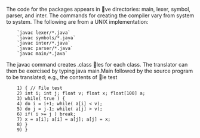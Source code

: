 The code for the packages appears in ve directories: main, lexer, symbol,
parser, and inter. The commands for creating the compiler vary from system
to system. The following are from a UNIX implementation:

        `javac lexer/*.java`
        `javac symbols/*.java`
        `javac inter/*.java`
        `javac parser/*.java`
        `javac main/*.java`
	
The javac command creates .class les for each class. The translator can
then be exercised by typing java main.Main followed by the source program to
be translated; e.g., the contents of le test

        1) { // File test
        2) int i; int j; float v; float x; float[100] a;
        3) while( true ) {
        4) do i = i+1; while( a[i] < v);
        5) do j = j-1; while( a[j] > v);
        6) if( i >= j ) break;
        7) x = a[i]; a[i] = a[j]; a[j] = x;
        8) }
        9) }
